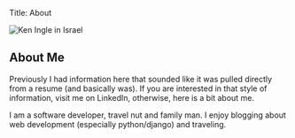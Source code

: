 Title: About

![Ken Ingle in Israel](http://farm6.staticflickr.com/5459/9214023077_f9e20e9bfd.jpg)

## About Me

Previously I had information here that sounded like it was pulled directly from a resume (and basically was).  If you are interested in that style of information, visit me on LinkedIn, otherwise, here is a bit about me.

I am a software developer, travel nut and family man.  I enjoy blogging about web development (especially python/django) and traveling.  

